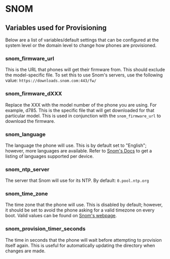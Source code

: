 # SNOM

## Variables used for Provisioning
Below are a list of variables/default settings that can be configured at the system level or the domain level to change how phones are provisioned.

### snom_firmware_url
This is the URL that phones will get their firmware from. This should exclude the model-specific file. To set this to use Snom's servers, use the following value: `https://downloads.snom.com:443/fw/`

### snom_firmware_dXXX
Replace the XXX with the model number of the phone you are using. For example, d785. This is the specific file that will get downloaded for that particular model. This is used in conjunction with the `snom_firmware_url` to download the firmware.

### snom_language
The language the phone will use. This is by default set to "English"; however, more languages are available. Refer to [Snom's Docs](https://service.snom.com/display/wiki/language) to get a listing of languages supported per device.

### snom_ntp_server
The server that Snom will use for its NTP. By default: `0.pool.ntp.org`

### snom_time_zone
The time zone that the phone will use. This is disabled by default; however, it should be set to avoid the phone asking for a valid timezone on every boot. Valid values can be found on [Snom's webpage](https://service.snom.com/display/wiki/timezone).

### snom_provision_timer_seconds
The time in seconds that the phone will wait before attempting to provision itself again. This is useful for automatically updating the directory when changes are made.
